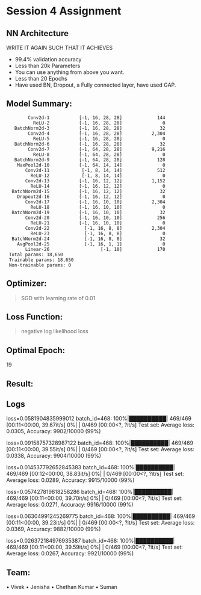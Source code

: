 # Session 4 Assignment

## NN Architecture
WRITE IT AGAIN SUCH THAT IT ACHIEVES
 - 99.4% validation accuracy
 - Less than 20k Parameters
 - You can use anything from above you want. 
 - Less than 20 Epochs
 - Have used BN, Dropout, a Fully connected layer, have used GAP. 

## Model Summary:
            Conv2d-1           [-1, 16, 28, 28]             144
              ReLU-2           [-1, 16, 28, 28]               0
       BatchNorm2d-3           [-1, 16, 28, 28]              32
            Conv2d-4           [-1, 16, 28, 28]           2,304
              ReLU-5           [-1, 16, 28, 28]               0
       BatchNorm2d-6           [-1, 16, 28, 28]              32
            Conv2d-7           [-1, 64, 28, 28]           9,216
              ReLU-8           [-1, 64, 28, 28]               0
       BatchNorm2d-9           [-1, 64, 28, 28]             128
        MaxPool2d-10           [-1, 64, 14, 14]               0
           Conv2d-11            [-1, 8, 14, 14]             512
             ReLU-12            [-1, 8, 14, 14]               0
           Conv2d-13           [-1, 16, 12, 12]           1,152
             ReLU-14           [-1, 16, 12, 12]               0
      BatchNorm2d-15           [-1, 16, 12, 12]              32
        Dropout2d-16           [-1, 16, 12, 12]               0
           Conv2d-17           [-1, 16, 10, 10]           2,304
             ReLU-18           [-1, 16, 10, 10]               0
      BatchNorm2d-19           [-1, 16, 10, 10]              32
           Conv2d-20           [-1, 16, 10, 10]             256
             ReLU-21           [-1, 16, 10, 10]               0
           Conv2d-22             [-1, 16, 8, 8]           2,304
             ReLU-23             [-1, 16, 8, 8]               0
      BatchNorm2d-24             [-1, 16, 8, 8]              32
        AvgPool2d-25             [-1, 16, 1, 1]               0
           Linear-26                   [-1, 10]             170
     Total params: 18,650
     Trainable params: 18,650
     Non-trainable params: 0


## Optimizer:
 > SGD with learning rate of 0.01

## Loss Function:
 > negative log likelihood loss

## Optimal Epoch:
19

## Result:


## Logs
loss=0.0581904835999012 batch_id=468: 100%|██████████| 469/469 [00:11<00:00, 39.67it/s]
  0%|          | 0/469 [00:00<?, ?it/s]
Test set: Average loss: 0.0305, Accuracy: 9902/10000 (99%)

loss=0.09158757328987122 batch_id=468: 100%|██████████| 469/469 [00:11<00:00, 39.55it/s]
  0%|          | 0/469 [00:00<?, ?it/s]
Test set: Average loss: 0.0338, Accuracy: 9904/10000 (99%)

loss=0.014537792652845383 batch_id=468: 100%|██████████| 469/469 [00:12<00:00, 38.83it/s]
  0%|          | 0/469 [00:00<?, ?it/s]
Test set: Average loss: 0.0289, Accuracy: 9915/10000 (99%)

loss=0.057427819818258286 batch_id=468: 100%|██████████| 469/469 [00:11<00:00, 39.70it/s]
  0%|          | 0/469 [00:00<?, ?it/s]
Test set: Average loss: 0.0271, Accuracy: 9916/10000 (99%)

loss=0.06304991245269775 batch_id=468: 100%|██████████| 469/469 [00:11<00:00, 39.23it/s]
  0%|          | 0/469 [00:00<?, ?it/s]
Test set: Average loss: 0.0369, Accuracy: 9882/10000 (99%)

loss=0.026372184976935387 batch_id=468: 100%|██████████| 469/469 [00:11<00:00, 39.59it/s]
  0%|          | 0/469 [00:00<?, ?it/s]
Test set: Average loss: 0.0267, Accuracy: 9921/10000 (99%)


## Team:             
•	Vivek 
•	Jenisha 
•	Chethan Kumar
•	Suman
